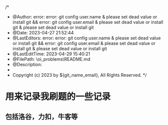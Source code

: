 /*
 * @Author: error: error: git config user.name & please set dead value or install git && error: git config user.email & please set dead value or install git & please set dead value or install git
 * @Date: 2023-04-27 21:52:44
 * @LastEditors: error: error: git config user.name & please set dead value or install git && error: git config user.email & please set dead value or install git & please set dead value or install git
 * @LastEditTime: 2023-04-29 15:40:21
 * @FilePath: \oi_problems\README.md
 * @Description:
 *
 * Copyright (c) 2023 by ${git_name_email}, All Rights Reserved.
 */
# 用来记录我刷题的一些记录

## 包括洛谷，力扣，牛客等